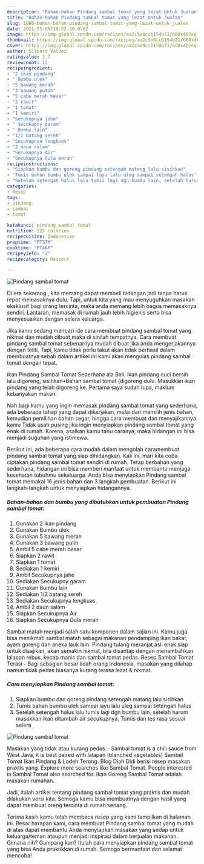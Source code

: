 ```yaml
---
description: "Bahan-bahan Pindang sambal tomat yang lezat Untuk Jualan"
title: "Bahan-bahan Pindang sambal tomat yang lezat Untuk Jualan"
slug: 1086-bahan-bahan-pindang-sambal-tomat-yang-lezat-untuk-jualan
date: 2021-05-06T18:52:30.076Z
image: https://img-global.cpcdn.com/recipes/aa2c5e8cc6154b21/680x482cq70/pindang-sambal-tomat-foto-resep-utama.jpg
thumbnail: https://img-global.cpcdn.com/recipes/aa2c5e8cc6154b21/680x482cq70/pindang-sambal-tomat-foto-resep-utama.jpg
cover: https://img-global.cpcdn.com/recipes/aa2c5e8cc6154b21/680x482cq70/pindang-sambal-tomat-foto-resep-utama.jpg
author: Gilbert Valdez
ratingvalue: 3.7
reviewcount: 12
recipeingredient:
- "2 ikan pindang"
- " Bumbu ulek"
- "5 bawang merah"
- "3 bawang putih"
- "5 cabe merah besar"
- "2 rawit"
- "1 tomat"
- "1 kemiri"
- "Secukupnya jahe"
- " Secukupny garam"
- " Bumbu lain"
- "1/2 batang sereh"
- "Secukupnya lengkuas"
- "2 daun salam"
- "Secukupnya Air"
- "Secukupnya Gula merah"
recipeinstructions:
- "Siapkan bumbu dan goreng pindang setengah matang lalu sisihkan"
- "Tumis bahan bumbu ulek sampai layu lalu uleg sampai setengah halus"
- "Setelah setengah halus lalu tumis lagi dgn bumbu lain, setelah harum masukkan ikan ditambah air secukupnya. Tumis dan tes rasa sesuai selera"
categories:
- Resep
tags:
- pindang
- sambal
- tomat

katakunci: pindang sambal tomat 
nutrition: 225 calories
recipecuisine: Indonesian
preptime: "PT37M"
cooktime: "PT46M"
recipeyield: "2"
recipecategory: Dessert

---
```



![Pindang sambal tomat](https://img-global.cpcdn.com/recipes/aa2c5e8cc6154b21/680x482cq70/pindang-sambal-tomat-foto-resep-utama.jpg)

Di era  sekarang , kita memang dapat membeli hidangan jadi tanpa harus repot memasaknya dulu. Tapi, untuk kita yang mau menyuguhkan masakan eksklusif bagi orang tercinta, maka anda memang lebih bagus memasaknya sendiri. Lantaran, memasak di rumah jauh lebih higienis serta bisa menyesuaikan dengan selera keluarga.

Jika kamu sedang mencari ide cara membuat pindang sambal tomat yang nikmat dan mudah dibuat,maka di sinilah tempatnya. Cara membuat pindang sambal tomat  sebenarnya mudah dibuat jika anda mengerjakannya dengan teliti. Tapi, kamu tidak perlu takut akan tidak berhasil dalam membuatnya 
sebab dalam artikel ini kami akan mengulas pindang sambal tomat dengan tepat.  

Ikan Pindang Sambal Tomat Sederhana ala Bali. ikan pindang cuci bersih lalu digoreng, sisihkan•Bahan sambal tomat (digoreng dulu. Masukkan ikan pindang yang telah digoreng ke. Pertama saya sudah lupa, maklum kebanyakan makan.

Nah bagi kamu yang ingin memasak pindang sambal tomat yang sederhana, ada beberapa tahap yang dapat dikerjakan, mulai dari memilih jenis bahan, kemudian pemilihan bahan segar, hingga cara membuat dan menyajikannya. kamu Tidak usah pusing jika ingin menyiapkan pindang sambal tomat yang enak di rumah. Karena, asalkan kamu  tahu caranya, maka hidangan ini bisa menjadi suguhan yang istimewa.

Berikut ini, ada beberapa cara mudah dalam mengolah caramembuat pindang sambal tomat yang siap dihidangkan. Kali ini, mari kita coba ciptakan pindang sambal tomat sendiri di rumah. Tetap berbahan yang sederhana, hidangan ini bisa memberi manfaat untuk membantu menjaga kesehatan tubuhmu sekeluarga. Anda bisa menyiapkan Pindang sambal tomat memakai 16 jenis bahan dan 3 langkah pembuatan. Berikut ini langkah-langkah untuk menyiapkan hidangannya.

<!--inarticleads1-->

##### Bahan-bahan dan bumbu yang dibutuhkan untuk pembuatan Pindang sambal tomat:

1. Gunakan 2 ikan pindang
1. Gunakan  Bumbu ulek
1. Gunakan 5 bawang merah
1. Gunakan 3 bawang putih
1. Ambil 5 cabe merah besar
1. Siapkan 2 rawit
1. Siapkan 1 tomat
1. Sediakan 1 kemiri
1. Ambil Secukupnya jahe
1. Sediakan  Secukupny garam
1. Gunakan  Bumbu lain
1. Sediakan 1/2 batang sereh
1. Sediakan Secukupnya lengkuas
1. Ambil 2 daun salam
1. Siapkan Secukupnya Air
1. Siapkan Secukupnya Gula merah


Sambal matah menjadi salah satu komponen dalam sajian ini. Kamu juga bisa menikmati sambal matah sebagai makanan pendamping ikan bakar, ayam goreng dan aneka lauk lain. Pindang tulang meranjat asli enak siap untuk disajikan, akan semakin nikmat, bila disantap dengan menambahkan lalapan rebus, kecap manis dan sambal tomat pedas. Resep Sambal Tomat Terasi - Bagi sebagian besar lidah orang Indonesia, masakan yang dilahap namun tidak pedas biasanya kurang terasa lezat &amp; nikmat. 

<!--inarticleads2-->

##### Cara menyiapkan Pindang sambal tomat:

1. Siapkan bumbu dan goreng pindang setengah matang lalu sisihkan
1. Tumis bahan bumbu ulek sampai layu lalu uleg sampai setengah halus
1. Setelah setengah halus lalu tumis lagi dgn bumbu lain, setelah harum masukkan ikan ditambah air secukupnya. Tumis dan tes rasa sesuai selera
<img src="//assets-global.cpcdn.com/assets/icons/button_play-2c75c40dde080a61004c1f40b05d8f140eaff45d7e9e6481dc71c63d2e7c4909.png" alt="Pindang sambal tomat">

Masakan yang tidak atau kurang pedas. · Sambal tomat is a chili sauce from West Java, it is best paired with lalapan (blanched vegetables) Sambel Tomat Ikan Pindang &amp; Lodeh Terong. Blog Diah Didi berisi resep masakan praktis yang. Explore more searches like Sambal Tomat. People interested in Sambal Tomat also searched for. Ikan Goreng Sambal Tomat adalah masakan rumahan. 

Jadi, itulah artikel tentang  pindang sambal tomat  yang praktis dan mudah dilakukan versi kita. Semoga kamu bisa membuatnya dengan hasil yang dapat membuat oreng tercinta di rumah senang. 

Terima kasih kamu telah membaca resep yang kami tampilkan di halaman ini. Besar harapan kami, cara membuat  Pindang sambal tomat yang mudah di atas dapat membantu Anda menyiapkan masakan yang sedap untuk keluarga/teman ataupun menjadi inspirasi dalam berjualan makanan. Gimana nih? Gampang kan? Itulah cara menyiapkan pindang sambal tomat yang bisa Anda praktikkan di rumah. Semoga bermanfaat dan selamat mencoba!

